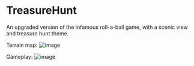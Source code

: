 # TreasureHunt
An upgraded version of the infamous roll-a-ball game, with a scenic view and treasure hunt theme.

Terrain map:
![image](https://user-images.githubusercontent.com/89780894/207405045-df1b5cb9-ef91-4781-b9c8-d06ed28f829f.png)

Gameplay:
![image](https://user-images.githubusercontent.com/89780894/207405353-848281a6-adf8-447f-ae86-cdf2eb19b5c3.png)
